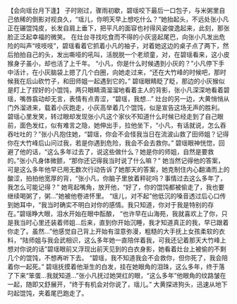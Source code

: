  【会向瑶台月下逢】
   子时刚过，骤雨初歇，碧瑶咬下最后一口包子，与米粥里自己依稀的倒影对视良久，“瑶儿，你明天早上想吃什么？”她抬起头，不远处张小凡正在碾馄饨皮，长发自肩上垂下，把平凡的面容也衬得风姿俊逸起来，此刻，那张脸正泛起幸福的微笑。
    在灶台寻找吃食而不得的小灰竖起尾巴，向张小凡发出危险的叫声“吱吱吱”，碧瑶看着它抓着小凡的袖子，对着她这边的桌子点了两下，然后拍拍自己的头，发出嘶哑的吼叫，活脱脱一个老顽童，对，在碧瑶看来，这小皮猴身子虽小，却也活了上千年。
  “小凡，你是什么时候遇到小灰的？”小凡停下手中活计，在小灰脑袋上摁了几个白圈，向她走过来，“还在大竹峰的时候吧，那时候我在后山砍竹子，和田师姐一起遇到它的。”
   碧瑶眼睛眨了眨，那边的小灰猴似是盯上了捏好的小馄饨，两只眼睛滴溜溜地看着主人的背影，张小凡深深地看着碧瑶，嘴唇翕动却无言，表情有点青涩，“碧瑶，我想…”
   灶台的另一边，大黄悄悄从门外溜进来，载着小灰跑走，小灰高举着几个馄饨，似是宣告这场无声的胜利。
   碧瑶心里发笑，转过眼却发现张小凡这个家伙不知道什么时候已经走到了自己眼前，面色发红，似有难言之隐，她伸出手，拉他坐下，“小凡，有话就说，怎么吞吞吐吐的？”张小凡抱住她，“碧瑶，你会不会怪我当日在流波山救了田师姐？记得你在大竹峰后山问过我，若是你遇到危险，我会不会去救你。”
    碧瑶眼神恍惚，回避了他的话，“这么多年过去了，说这些做什么？她是你的师姐，自然是要救的。”张小凡身体微颤，“那你还记得我当时说了什么嘛？”
    她当然记得他的答案，可是这么多年他早已用无数次行动告诉了她那天的答案，她克制住内心翻涌而上的酸涩，拍拍他宽厚的背，“张小凡，你脑子里放着秤砣吗？事情过去这么多年了，我怎么可能记得？”
    她弯起嘴角，放开他，“好了，你的馄饨都被偷走了，我也要继续喝粥了，粥…”她被他卷进怀里。
  “瑶儿，对不起”他低沉的嗓音透过后心口传到她耳中，“我当时确实不明白对你的感情。我只知道，你对于我是特别的存在。”碧瑶睁大眼，泪水开始在眼中酝酿，
   “也许早在山海苑，我就喜欢上了你，只是我当时心里还装着师姐…后来，直到你开始沉睡，我才知道真正的我，早已跟着你走了。虽然…”他感觉自己背上开始有湿意弥漫，粗糙的大手抚上女孩柔软的衣料，“陆师姐与我会武相识，这么多年她一直陪伴着我，可我还记着那天大竹峰上想对你说的话”碧瑶眼前又浮现出前天见到的白衣身影，她看着灶台上被偷的不剩几个的馄饨，不想再听下去。
 “碧瑶，我不知道我会不会救你，但你死了，我会陪着你一起死。”
    碧瑶抚摸着他渐生的白发，挂在她眼角的泪珠，这么多年，终于落了下来“笨蛋…我就知道…”张小凡抚过她哭红的眼，“这么多年”他眼角的纹路皱在一起，随即又舒展开，“终于有机会对你说了，瑶儿。”
    大黄探进狗头，迅速从地下叼起馄饨，夹着尾巴跑走了。

      
